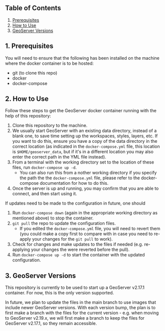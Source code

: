 ## Table of Contents
1. [Prerequisites](#1-prerequisites)
1. [How to Use](#2-how-to-use)
1. [GeoServer Versions](#3-geoserver-versions)

## 1. Prerequisites
You will need to ensure that the following has been installed on the machine where the docker container is to be hosted:
- git (to clone this repo)
- docker
- docker-compose

## 2. How to Use
Follow these steps to get the GeoServer docker container running with the help of this repository:
1. Clone this repository to the machine.
1. We usually start GeoServer with an existing data directory, instead of a blank one, to save time setting up the workspaces, styles, layers, etc. If you want to do this, ensure you have a copy of the data directory in the correct location (as indicated in the `docker-compose.yml` file, this location is `$HOME/geoserver_data`, but if it's in a different location you may also enter the correct path in the YML file instead).
1. From a terminal with the working directory set to the location of these files, run `docker-compose up -d`.
    - You can also run this from a nother working directory if you specify the path the the `docker-compose.yml` file, please refer to the docker-compose documentation for how to do this.
1. Once the server is up and running, you may confirm that you are able to connect, and then start using it.

If updates need to be made to the configuration in future, one should
1. Run `docker-compose down` (again in the appropriate working directory as mentioned above) to stop the container.
1. `git pull` the repo to update the configuration files.
    - If you edited the `docker-compose.yml` file, you will need to revert them (you could make a copy first to compare with in case you need to re-apply your changes for the `git pull` to work).
1. Check for changes and make updates to the files if needed (e.g. re-applying your changes the were reverted before the pull).
1. Run `docker-compose up -d` to start the container with the updated configuration.

## 3. GeoServer Versions
This repository is currently to be used to start up a GeoServer v2.17.1 container. For now, this is the only version supported.

In future, we plan to update the files in the main branch to use images that include newer GeoServer versions. With each version bump, the plan is to first make a branch with the files for the current version - e.g. when moving to GeoServer v2.19.x, we will first make a branch to keep the files for GeoServer v2.17.1, so they remain accessible.